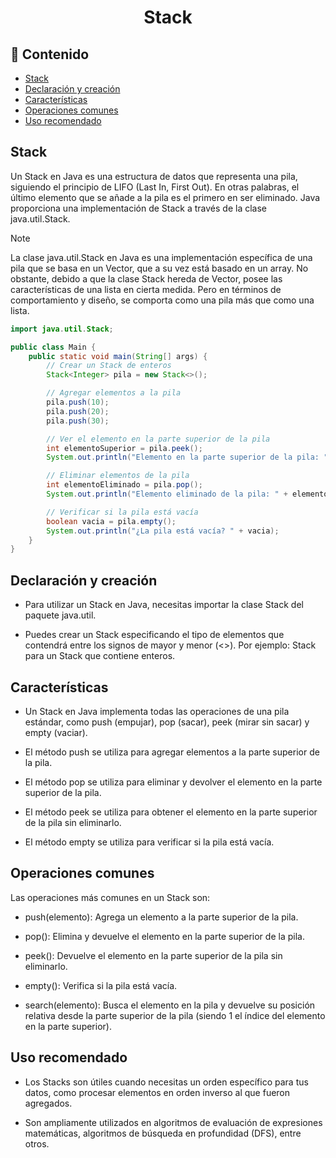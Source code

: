 <h1 align="center">Stack</h1>

<h2>📑 Contenido</h2>

- [Stack](#stack)
- [Declaración y creación](#declaración-y-creación)
- [Características](#características)
- [Operaciones comunes](#operaciones-comunes)
- [Uso recomendado](#uso-recomendado)

## Stack

Un Stack en Java es una estructura de datos que representa una pila, siguiendo el principio de LIFO (Last In, First Out). En otras palabras, el último elemento que se añade a la pila es el primero en ser eliminado. Java proporciona una implementación de Stack a través de la clase java.util.Stack.

> [!NOTE]
>
> La clase java.util.Stack en Java es una implementación específica de una pila que se basa en un Vector, que a su vez está basado en un array. No obstante, debido a que la clase Stack hereda de Vector, posee las características de una lista en cierta medida. Pero en términos de comportamiento y diseño, se comporta como una pila más que como una lista.

```java
import java.util.Stack;

public class Main {
    public static void main(String[] args) {
        // Crear un Stack de enteros
        Stack<Integer> pila = new Stack<>();

        // Agregar elementos a la pila
        pila.push(10);
        pila.push(20);
        pila.push(30);

        // Ver el elemento en la parte superior de la pila
        int elementoSuperior = pila.peek();
        System.out.println("Elemento en la parte superior de la pila: " + elementoSuperior);

        // Eliminar elementos de la pila
        int elementoEliminado = pila.pop();
        System.out.println("Elemento eliminado de la pila: " + elementoEliminado);

        // Verificar si la pila está vacía
        boolean vacia = pila.empty();
        System.out.println("¿La pila está vacía? " + vacia);
    }
}
```

## Declaración y creación

- Para utilizar un Stack en Java, necesitas importar la clase Stack del paquete java.util.

- Puedes crear un Stack especificando el tipo de elementos que contendrá entre los signos de mayor y menor (<>). Por ejemplo: Stack<Integer> para un Stack que contiene enteros.

## Características

- Un Stack en Java implementa todas las operaciones de una pila estándar, como push (empujar), pop (sacar), peek (mirar sin sacar) y empty (vaciar).

- El método push se utiliza para agregar elementos a la parte superior de la pila.

- El método pop se utiliza para eliminar y devolver el elemento en la parte superior de la pila.

- El método peek se utiliza para obtener el elemento en la parte superior de la pila sin eliminarlo.

- El método empty se utiliza para verificar si la pila está vacía.

## Operaciones comunes

Las operaciones más comunes en un Stack son:

- push(elemento): Agrega un elemento a la parte superior de la pila.

- pop(): Elimina y devuelve el elemento en la parte superior de la pila.

- peek(): Devuelve el elemento en la parte superior de la pila sin eliminarlo.

- empty(): Verifica si la pila está vacía.

- search(elemento): Busca el elemento en la pila y devuelve su posición relativa desde la parte superior de la pila (siendo 1 el índice del elemento en la parte superior).

## Uso recomendado

- Los Stacks son útiles cuando necesitas un orden específico para tus datos, como procesar elementos en orden inverso al que fueron agregados.

- Son ampliamente utilizados en algoritmos de evaluación de expresiones matemáticas, algoritmos de búsqueda en profundidad (DFS), entre otros.
